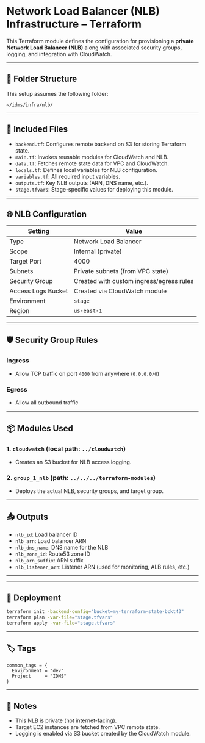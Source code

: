# Network Load Balancer (NLB) Infrastructure – Terraform

This Terraform module defines the configuration for provisioning a **private Network Load Balancer (NLB)** along with associated security groups, logging, and integration with CloudWatch.

---

## 🔧 Folder Structure
This setup assumes the following folder:
```
~/idms/infra/nlb/
```

---

## 📁 Included Files

- `backend.tf`: Configures remote backend on S3 for storing Terraform state.
- `main.tf`: Invokes reusable modules for CloudWatch and NLB.
- `data.tf`: Fetches remote state data for VPC and CloudWatch.
- `locals.tf`: Defines local variables for NLB configuration.
- `variables.tf`: All required input variables.
- `outputs.tf`: Key NLB outputs (ARN, DNS name, etc.).
- `stage.tfvars`: Stage-specific values for deploying this module.

---

## 🌐 NLB Configuration

| Setting              | Value                     |
|----------------------|---------------------------|
| Type                 | Network Load Balancer     |
| Scope                | Internal (private)        |
| Target Port          | 4000                      |
| Subnets              | Private subnets (from VPC state) |
| Security Group       | Created with custom ingress/egress rules |
| Access Logs Bucket   | Created via CloudWatch module |
| Environment          | `stage`                   |
| Region               | `us-east-1`               |

---

## 🛡 Security Group Rules

### Ingress
- Allow TCP traffic on port `4000` from anywhere (`0.0.0.0/0`)

### Egress
- Allow all outbound traffic

---

## 📦 Modules Used

### 1. `cloudwatch` (local path: `../cloudwatch`)
- Creates an S3 bucket for NLB access logging.

### 2. `group_1_nlb` (path: `../../../terraform-modules`)
- Deploys the actual NLB, security groups, and target group.

---

## 📤 Outputs

- `nlb_id`: Load balancer ID
- `nlb_arn`: Load balancer ARN
- `nlb_dns_name`: DNS name for the NLB
- `nlb_zone_id`: Route53 zone ID
- `nlb_arn_suffix`: ARN suffix
- `nlb_listener_arn`: Listener ARN (used for monitoring, ALB rules, etc.)

---

---

## 🚀 Deployment

```bash
terraform init -backend-config="bucket=my-terraform-state-bckt43"
terraform plan -var-file="stage.tfvars"
terraform apply -var-file="stage.tfvars"
```

---

## 🏷 Tags

```hcl
common_tags = {
  Environment = "dev"
  Project     = "IDMS"
}
```

---

## 📎 Notes

- This NLB is private (not internet-facing).
- Target EC2 instances are fetched from VPC remote state.
- Logging is enabled via S3 bucket created by the CloudWatch module.
